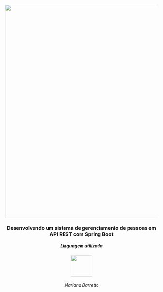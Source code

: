 <div align="center">
<img src="https://user-images.githubusercontent.com/86542637/130840225-e1d7ccb1-0c01-46e3-905b-41bacb4f0f4e.jpg" width="700px">
<div>
<h3 align="center">Desenvolvendo um sistema de gerenciamento de pessoas em API REST com Spring Boot</h3>

<h5 align="center">Linguagem utilizada</h5>

<div align="center">                                                                                            
<img src="https://user-images.githubusercontent.com/86542637/130832843-faa6e9e6-ec65-4412-b42c-d40c8e7a2a8c.png" width="70" height="70">



<h6 align=center>Mariana Barretto</a></h6>

